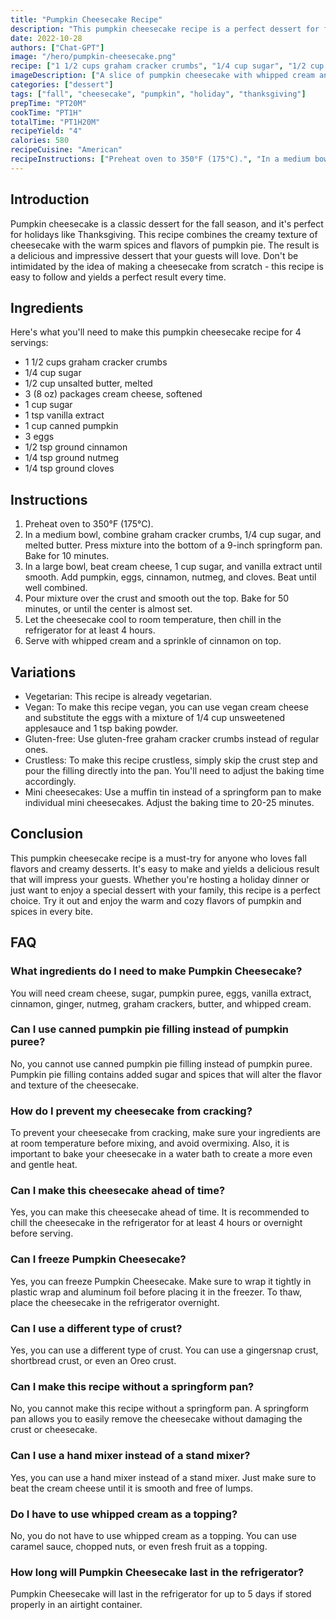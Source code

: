 ```yaml
---
title: "Pumpkin Cheesecake Recipe"
description: "This pumpkin cheesecake recipe is a perfect dessert for fall, with its creamy texture and warm spices. The recipe is easy to follow and yields a delicious result that will impress your guests."
date: 2022-10-28
authors: ["Chat-GPT"]
image: "/hero/pumpkin-cheesecake.png"
recipe: ["1 1/2 cups graham cracker crumbs", "1/4 cup sugar", "1/2 cup unsalted butter, melted", "3 (8 oz) packages cream cheese, softened", "1 cup sugar", "1 tsp vanilla extract", "1 cup canned pumpkin", "3 eggs", "1/2 tsp ground cinnamon", "1/4 tsp ground nutmeg", "1/4 tsp ground cloves"]
imageDescription: ["A slice of pumpkin cheesecake with whipped cream and a sprinkle of cinnamon on top."]
categories: ["dessert"]
tags: ["fall", "cheesecake", "pumpkin", "holiday", "thanksgiving"]
prepTime: "PT20M"
cookTime: "PT1H"
totalTime: "PT1H20M"
recipeYield: "4"
calories: 580
recipeCuisine: "American"
recipeInstructions: ["Preheat oven to 350°F (175°C).", "In a medium bowl, combine graham cracker crumbs, 1/4 cup sugar, and melted butter. Press mixture into the bottom of a 9-inch springform pan. Bake for 10 minutes.", "In a large bowl, beat cream cheese, 1 cup sugar, and vanilla extract until smooth. Add pumpkin, eggs, cinnamon, nutmeg, and cloves. Beat until well combined.", "Pour mixture over the crust and smooth out the top. Bake for 50 minutes, or until the center is almost set.", "Let the cheesecake cool to room temperature, then chill in the refrigerator for at least 4 hours. Serve with whipped cream and a sprinkle of cinnamon on top."]
---
```


## Introduction

Pumpkin cheesecake is a classic dessert for the fall season, and it's perfect for holidays like Thanksgiving. This recipe combines the creamy texture of cheesecake with the warm spices and flavors of pumpkin pie. The result is a delicious and impressive dessert that your guests will love. Don't be intimidated by the idea of making a cheesecake from scratch - this recipe is easy to follow and yields a perfect result every time.

## Ingredients

Here's what you'll need to make this pumpkin cheesecake recipe for 4 servings:

- 1 1/2 cups graham cracker crumbs
- 1/4 cup sugar
- 1/2 cup unsalted butter, melted
- 3 (8 oz) packages cream cheese, softened
- 1 cup sugar
- 1 tsp vanilla extract
- 1 cup canned pumpkin
- 3 eggs
- 1/2 tsp ground cinnamon
- 1/4 tsp ground nutmeg
- 1/4 tsp ground cloves

## Instructions

1. Preheat oven to 350°F (175°C).
2. In a medium bowl, combine graham cracker crumbs, 1/4 cup sugar, and melted butter. Press mixture into the bottom of a 9-inch springform pan. Bake for 10 minutes.
3. In a large bowl, beat cream cheese, 1 cup sugar, and vanilla extract until smooth. Add pumpkin, eggs, cinnamon, nutmeg, and cloves. Beat until well combined.
4. Pour mixture over the crust and smooth out the top. Bake for 50 minutes, or until the center is almost set.
5. Let the cheesecake cool to room temperature, then chill in the refrigerator for at least 4 hours.
6. Serve with whipped cream and a sprinkle of cinnamon on top.

## Variations

- Vegetarian: This recipe is already vegetarian.
- Vegan: To make this recipe vegan, you can use vegan cream cheese and substitute the eggs with a mixture of 1/4 cup unsweetened applesauce and 1 tsp baking powder.
- Gluten-free: Use gluten-free graham cracker crumbs instead of regular ones.
- Crustless: To make this recipe crustless, simply skip the crust step and pour the filling directly into the pan. You'll need to adjust the baking time accordingly.
- Mini cheesecakes: Use a muffin tin instead of a springform pan to make individual mini cheesecakes. Adjust the baking time to 20-25 minutes.

## Conclusion

This pumpkin cheesecake recipe is a must-try for anyone who loves fall flavors and creamy desserts. It's easy to make and yields a delicious result that will impress your guests. Whether you're hosting a holiday dinner or just want to enjoy a special dessert with your family, this recipe is a perfect choice. Try it out and enjoy the warm and cozy flavors of pumpkin and spices in every bite.

## FAQ

### What ingredients do I need to make Pumpkin Cheesecake?

You will need cream cheese, sugar, pumpkin puree, eggs, vanilla extract, cinnamon, ginger, nutmeg, graham crackers, butter, and whipped cream.

### Can I use canned pumpkin pie filling instead of pumpkin puree?

No, you cannot use canned pumpkin pie filling instead of pumpkin puree. Pumpkin pie filling contains added sugar and spices that will alter the flavor and texture of the cheesecake.

### How do I prevent my cheesecake from cracking?

To prevent your cheesecake from cracking, make sure your ingredients are at room temperature before mixing, and avoid overmixing. Also, it is important to bake your cheesecake in a water bath to create a more even and gentle heat.

### Can I make this cheesecake ahead of time?

Yes, you can make this cheesecake ahead of time. It is recommended to chill the cheesecake in the refrigerator for at least 4 hours or overnight before serving.

### Can I freeze Pumpkin Cheesecake?

Yes, you can freeze Pumpkin Cheesecake. Make sure to wrap it tightly in plastic wrap and aluminum foil before placing it in the freezer. To thaw, place the cheesecake in the refrigerator overnight.

### Can I use a different type of crust?

Yes, you can use a different type of crust. You can use a gingersnap crust, shortbread crust, or even an Oreo crust.

### Can I make this recipe without a springform pan?

No, you cannot make this recipe without a springform pan. A springform pan allows you to easily remove the cheesecake without damaging the crust or cheesecake.

### Can I use a hand mixer instead of a stand mixer?

Yes, you can use a hand mixer instead of a stand mixer. Just make sure to beat the cream cheese until it is smooth and free of lumps.

### Do I have to use whipped cream as a topping?

No, you do not have to use whipped cream as a topping. You can use caramel sauce, chopped nuts, or even fresh fruit as a topping.

### How long will Pumpkin Cheesecake last in the refrigerator?

Pumpkin Cheesecake will last in the refrigerator for up to 5 days if stored properly in an airtight container.